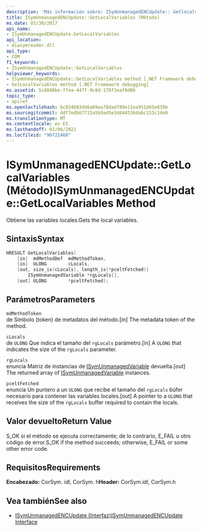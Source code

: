 ```yaml
---
description: 'Más información sobre: ISymUnmanagedENCUpdate:: Getlocalvariables ((método)'
title: ISymUnmanagedENCUpdate::GetLocalVariables (Método)
ms.date: 03/30/2017
api_name:
- ISymUnmanagedENCUpdate.GetLocalVariables
api_location:
- diasymreader.dll
api_type:
- COM
f1_keywords:
- ISymUnmanagedENCUpdate::GetLocalVariables
helpviewer_keywords:
- ISymUnmanagedENCUpdate::GetLocalVariables method [.NET Framework debugging]
- GetLocalVariables method [.NET Framework debugging]
ms.assetid: 5c8840be-ffea-447f-9c8d-178f1eaf8d06
topic_type:
- apiref
ms.openlocfilehash: bc034603dd6a09ea78dad789e11ea951d65e839b
ms.sourcegitcommit: ddf7edb67715a5b9a45e3dd44536dabc153c1de0
ms.translationtype: MT
ms.contentlocale: es-ES
ms.lasthandoff: 02/06/2021
ms.locfileid: "99721468"
---
```

# <a name="isymunmanagedencupdategetlocalvariables-method"></a><span data-ttu-id="5d746-103">ISymUnmanagedENCUpdate::GetLocalVariables (Método)</span><span class="sxs-lookup"><span data-stu-id="5d746-103">ISymUnmanagedENCUpdate::GetLocalVariables Method</span></span>

<span data-ttu-id="5d746-104">Obtiene las variables locales.</span><span class="sxs-lookup"><span data-stu-id="5d746-104">Gets the local variables.</span></span>  
  
## <a name="syntax"></a><span data-ttu-id="5d746-105">Sintaxis</span><span class="sxs-lookup"><span data-stu-id="5d746-105">Syntax</span></span>  
  
```cpp  
HRESULT GetLocalVariables(  
    [in]  mdMethodDef  mdMethodToken,  
    [in]  ULONG        cLocals,  
    [out, size_is(cLocals), length_is(*pceltFetched)]  
        ISymUnmanagedVariable *rgLocals[],  
    [out] ULONG        *pceltFetched);  
```  
  
## <a name="parameters"></a><span data-ttu-id="5d746-106">Parámetros</span><span class="sxs-lookup"><span data-stu-id="5d746-106">Parameters</span></span>  

 `mdMethodToken`  
 <span data-ttu-id="5d746-107">de Símbolo (token) de metadatos del método.</span><span class="sxs-lookup"><span data-stu-id="5d746-107">[in] The metadata token of the method.</span></span>  
  
 `cLocals`  
 <span data-ttu-id="5d746-108">de `ULONG` Que indica el tamaño del `rgLocals` parámetro.</span><span class="sxs-lookup"><span data-stu-id="5d746-108">[in] A `ULONG` that indicates the size of the `rgLocals` parameter.</span></span>  
  
 `rgLocals`  
 <span data-ttu-id="5d746-109">enuncia Matriz de instancias de [ISymUnmanagedVariable](isymunmanagedvariable-interface.md) devuelta.</span><span class="sxs-lookup"><span data-stu-id="5d746-109">[out] The returned array of [ISymUnmanagedVariable](isymunmanagedvariable-interface.md) instances.</span></span>  
  
 `pceltFetched`  
 <span data-ttu-id="5d746-110">enuncia Un puntero a un `ULONG` que recibe el tamaño del `rgLocals` búfer necesario para contener las variables locales.</span><span class="sxs-lookup"><span data-stu-id="5d746-110">[out] A pointer to a `ULONG` that receives the size of the `rgLocals` buffer required to contain the locals.</span></span>  
  
## <a name="return-value"></a><span data-ttu-id="5d746-111">Valor devuelto</span><span class="sxs-lookup"><span data-stu-id="5d746-111">Return Value</span></span>  

 <span data-ttu-id="5d746-112">S_OK si el método se ejecuta correctamente; de lo contrario, E_FAIL u otro código de error.</span><span class="sxs-lookup"><span data-stu-id="5d746-112">S_OK if the method succeeds; otherwise, E_FAIL or some other error code.</span></span>  
  
## <a name="requirements"></a><span data-ttu-id="5d746-113">Requisitos</span><span class="sxs-lookup"><span data-stu-id="5d746-113">Requirements</span></span>  

 <span data-ttu-id="5d746-114">**Encabezado:** CorSym. idl, CorSym. h</span><span class="sxs-lookup"><span data-stu-id="5d746-114">**Header:** CorSym.idl, CorSym.h</span></span>  
  
## <a name="see-also"></a><span data-ttu-id="5d746-115">Vea también</span><span class="sxs-lookup"><span data-stu-id="5d746-115">See also</span></span>

- [<span data-ttu-id="5d746-116">ISymUnmanagedENCUpdate (Interfaz)</span><span class="sxs-lookup"><span data-stu-id="5d746-116">ISymUnmanagedENCUpdate Interface</span></span>](isymunmanagedencupdate-interface.md)
